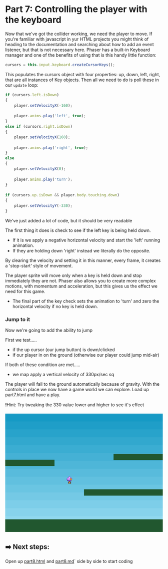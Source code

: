 # Part 7: Controlling the player with the keyboard

Now that we've got the collider working, we need the player to move. If you're familiar with javascript in yur HTML projects you might think of heading to the documentation and searching about how to add an event listener, but that is not necessary here. Phaser has a built-in Keyboard manager and one of the benefits of using that is this handy little function:
```js
cursors = this.input.keyboard.createCursorKeys();
```

This populates the cursors object with four properties: up, down, left, right, that are all instances of Key objects. Then all we need to do is poll these in our `update` loop:
```js
if (cursors.left.isDown)
{
    player.setVelocityX(-160);

    player.anims.play('left', true);
}
else if (cursors.right.isDown)
{
    player.setVelocityX(160);

    player.anims.play('right', true);
}
else
{
    player.setVelocityX(0);

    player.anims.play('turn');
}

if (cursors.up.isDown && player.body.touching.down)
{
    player.setVelocityY(-330);
}
```
We've just added a lot of code, but it should be very readable

The first thing it does is check to see if the left key is being held down. 
- If it is we apply a negative horizontal velocity and start the 'left' running animation. 
- If they are holding down 'right' instead we literally do the opposite. 

By clearing the velocity and setting it in this manner, every frame, it creates a 'stop-start' style of movement.

The player sprite will move only when a key is held down and stop immediately they are not. Phaser also allows you to create more complex motions, with momentum and acceleration, but this gives us the effect we need for this game. 
- The final part of the key check sets the animation to 'turn' and zero the horizontal velocity if no key is held down.

### Jump to it
 Now we're going to add the ability to jump

 First we test.....
 - if the up cursor (our jump button) is down/clicked
 - if our player in on the ground (otherwise our player could jump mid-air)

 If both of these condition are met.....
 - we map apply a vertical velocity of 330px/sec sq

The player will fall to the ground automatically because of gravity. With the controls in place we now have a game world we can explore. Load up part7.html and have a play.

❗️Hint: Try tweaking the 330 value lower and higher to see it's effect

![part seven scene example](../assets/part7.png)


 
## ➡️ Next steps:
Open up [part8.html](/part8.html) and [part8.md](part8.md)` side by side to start coding



